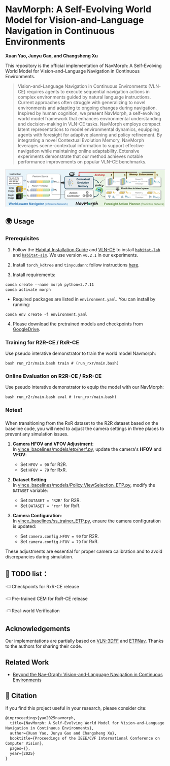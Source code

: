# NavMorph: A Self-Evolving World Model for Vision-and-Language Navigation in Continuous Environments

**Xuan Yao, Junyu Gao, and Changsheng Xu**

This repository is the official implementation of NavMorph: A Self-Evolving World Model for Vision-and-Language Navigation in Continuous Environments.

> Vision-and-Language Navigation in Continuous Environments (VLN-CE) requires agents to execute sequential navigation actions in complex environments guided by natural language instructions. Current approaches often struggle with generalizing to novel environments and adapting to ongoing changes during navigation.
Inspired by human cognition, we present NavMorph, a self-evolving world model framework that enhances environmental understanding and decision-making in VLN-CE tasks. NavMorph employs compact latent representations to model environmental dynamics, equipping agents with foresight for adaptive planning and policy refinement. By integrating a novel Contextual Evolution Memory, NavMorph leverages scene-contextual information to support effective navigation while maintaining online adaptability. Extensive experiments demonstrate that our method achieves notable performance improvements on popular VLN-CE benchmarks.

![image](img/EWM.png)


## 🌍 Usage

### Prerequisites

1. Follow the [Habitat Installation Guide](https://github.com/facebookresearch/habitat-lab#installation) and [VLN-CE](https://github.com/jacobkrantz/VLN-CE) to install [`habitat-lab`](https://github.com/facebookresearch/habitat-lab) and [`habitat-sim`](https://github.com/facebookresearch/habitat-sim). We use version `v0.2.1` in our experiments.
   
2. Install `torch_kdtree` and `tinycudann`: follow instructions [here](https://github.com/MrZihan/Sim2Real-VLN-3DFF). 

3. Install requirements:
```setup
conda create --name morph python=3.7.11
conda activate morph
```
* Required packages are listed in `environment.yaml`. You can install by running:

```
conda env create -f environment.yaml
```
4. Please download the pretrained models and checkpoints from [GoogleDrive](https://drive.google.com/file/d/1x01wods-LUA6EyAD8C3ahiEaO8lKD6jy/view?usp=sharing).


### Training for R2R-CE / RxR-CE

Use pseudo interative demonstrator to train the world model Navmorph:
```
bash run_r2r/main.bash train # (run_rxr/main.bash)
```

### Online Evaluation on R2R-CE / RxR-CE

Use pseudo interative demonstrator to equip the model with our NavMorph:
```
bash run_r2r/main.bash eval # (run_rxr/main.bash)
```

### Notes❗

When transitioning from the RxR dataset to the R2R dataset based on the baseline code, you will need to adjust the camera settings in three places to prevent any simulation issues.

1. **Camera HFOV and VFOV Adjustment**:  
   In [vlnce_bacelines/models/etp/nerf.py](https://github.com/Feliciaxyao/NavMorph/blob/ae3246b902cdedf8533211ff62b2062cb9ed0e39/vlnce_baselines/models/etp/nerf.py#L57-L60), update the camera's **HFOV** and **VFOV**:
   - Set `HFOV = 90` for R2R.
   - Set `HFOV = 79` for RxR.

2. **Dataset Setting**:  
   In [vlnce_bacelines/models/Policy_ViewSelection_ETP.py](https://github.com/Feliciaxyao/NavMorph/blob/ae3246b902cdedf8533211ff62b2062cb9ed0e39/vlnce_baselines/models/Policy_ViewSelection_ETP.py#L41), modify the `DATASET` variable:
   - Set `DATASET = 'R2R'` for R2R.
   - Set `DATASET = 'rxr'` for RxR.

3. **Camera Configuration**:  
   In [vlnce_baselines/ss_trainer_ETP.py](https://github.com/Feliciaxyao/NavMorph/blob/ae3246b902cdedf8533211ff62b2062cb9ed0e39/vlnce_baselines/ss_trainer_ETP.py#L181), ensure the camera configuration is updated:
   - Set `camera.config.HFOV = 90` for R2R.
   - Set `camera.config.HFOV = 79` for RxR.

These adjustments are essential for proper camera calibration and to avoid discrepancies during simulation.

## 📢 TODO list：

-◻️ Checkpoints for RxR-CE release

-◻️ Pre-trained CEM for RxR-CE release

-◻️ Real-world Verification

## Acknowledgements
Our implementations are partially based on [VLN-3DFF](https://github.com/MrZihan/Sim2Real-VLN-3DFF) and [ETPNav](https://github.com/MarSaKi/ETPNav). Thanks to the authors for sharing their code.


## Related Work
* [Beyond the Nav-Graph: Vision-and-Language Navigation in Continuous Environments](https://arxiv.org/pdf/2004.02857)

## 📝 Citation

If you find this project useful in your research, please consider cite:
```
@inproceedings{yao2025navmorph,
  title={NavMorph: A Self-Evolving World Model for Vision-and-Language Navigation in Continuous Environments},
  author={Xuan Yao, Junyu Gao and Changsheng Xu},
  booktitle={Proceedings of the IEEE/CVF International Conference on Computer Vision},
  pages={},
  year={2025}
} 
